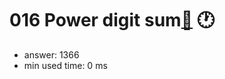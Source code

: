 016 Power digit sum[:link:](http://projecteuler.net/problem=16)  :clock1:
========================

- answer: 1366 
- min used time: 0 ms

